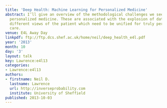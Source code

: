 ```yaml
---
title: 'Deep Health: Machine Learning for Personalized Medicine'
abstract: I’ll give an overview of the methodological challenges we see arising in
  personalized medicine. These are associated with the explosion of data giving us
  different views of the patient which need to be unified for truly personalized health
  care.
venue: E4L Away Day
linkpdf: ftp://ftp.dcs.shef.ac.uk/home/neil/deep_health_e4l.pdf
year: '2013'
month: 10
day: '3'
layout: talk
key: Lawrence:e4l13
categories:
- Lawrence:e4l13
authors:
- firstname: Neil D.
  lastname: Lawrence
  url: http://inverseprobability.com
  institute: University of Sheffield
published: 2013-10-03
---
```

